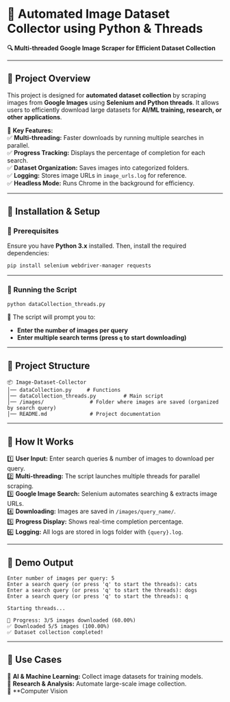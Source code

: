 # 📸 **Automated Image Dataset Collector using Python & Threads**  
**🔍 Multi-threaded Google Image Scraper for Efficient Dataset Collection**  

---

## 📜 **Project Overview**  
This project is designed for **automated dataset collection** by scraping images from **Google Images** using **Selenium and Python threads**. It allows users to efficiently download large datasets for **AI/ML training, research, or other applications**.  

🚀 **Key Features:**  
✅ **Multi-threading:** Faster downloads by running multiple searches in parallel.  
✅ **Progress Tracking:** Displays the percentage of completion for each search.  
✅ **Dataset Organization:** Saves images into categorized folders.  
✅ **Logging:** Stores image URLs in `image_urls.log` for reference.  
✅ **Headless Mode:** Runs Chrome in the background for efficiency.  

---

## 🔧 **Installation & Setup**  

### **📌 Prerequisites**  
Ensure you have **Python 3.x** installed. Then, install the required dependencies:  

```bash
pip install selenium webdriver-manager requests
```

---

### **📌 Running the Script**  

```bash
python dataCollection_threads.py
```

🔹 The script will prompt you to:  
- **Enter the number of images per query**  
- **Enter multiple search terms (press `q` to start downloading)**  

---

## 📂 **Project Structure**  

```
📦 Image-Dataset-Collector
│── dataCollection.py     # Functions
│── dataCollection_threads.py         # Main script
│── /images/               # Folder where images are saved (organized by search query)
│── README.md              # Project documentation
```

---

## 🎯 **How It Works**  

1️⃣ **User Input:** Enter search queries & number of images to download per query.  
2️⃣ **Multi-threading:** The script launches multiple threads for parallel scraping.  
3️⃣ **Google Image Search:** Selenium automates searching & extracts image URLs.  
4️⃣ **Downloading:** Images are saved in `/images/query_name/`.  
5️⃣ **Progress Display:** Shows real-time completion percentage.  
6️⃣ **Logging:** All logs are stored in logs folder with `{query}.log`.  

---

## 🚀 **Demo Output**  
```
Enter number of images per query: 5
Enter a search query (or press 'q' to start the threads): cats
Enter a search query (or press 'q' to start the threads): dogs
Enter a search query (or press 'q' to start the threads): q

Starting threads...

🔄 Progress: 3/5 images downloaded (60.00%)
✅ Downloaded 5/5 images (100.00%)
✅ Dataset collection completed!
```

---

## 📌 **Use Cases**  
🔹 **AI & Machine Learning:** Collect image datasets for training models.  
🔹 **Research & Analysis:** Automate large-scale image collection.  
🔹 **Computer Vision